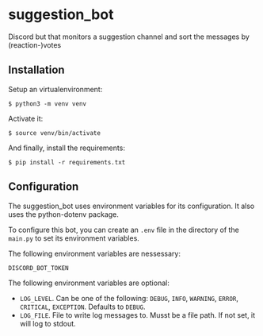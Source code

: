 # suggestion_bot
Discord but that monitors a suggestion channel and sort the messages by (reaction-)votes

## Installation

Setup an virtualenvironment:

```
$ python3 -m venv venv
```

Activate it:

```
$ source venv/bin/activate
```

And finally, install the requirements:

```
$ pip install -r requirements.txt
```

## Configuration

The suggestion_bot uses environment variables for its configuration. It also
uses the python-dotenv package.

To configure this bot, you can create an `.env` file in the directory of the
`main.py` to set its environment variables.

The following environment variables are nessessary:

```
DISCORD_BOT_TOKEN
```

The following environment variables are optional:

* `LOG_LEVEL`. Can be one of the following: `DEBUG`, `INFO`, `WARNING`, `ERROR`, `CRITICAL`, `EXCEPTION`. Defaults to `DEBUG`.
* `LOG_FILE`. File to write log messages to. Musst be a file path. If not set, it will log to stdout.
